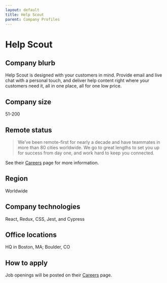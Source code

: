 ```yaml
---
layout: default
title: Help Scout
parent: Company Profiles
---
```


# Help Scout

## Company blurb

Help Scout is designed with your customers in mind. Provide email and live chat with a personal touch, and deliver help content right where your customers need it, all in one place, all for one low price.

## Company size

51-200

## Remote status

> We’ve been remote-first for nearly a decade 
> and have teammates in more than 80 cities
> worldwide. We go to great lengths to set you
> up for success from day one, and work hard to
> keep you connected.

See their [Careers](https://www.helpscout.com/company/careers/) page for more information.

## Region

Worldwide

## Company technologies

React, Redux, CSS, Jest, and Cypress

## Office locations

HQ in Boston, MA; Boulder, CO

## How to apply

Job openings will be posted on their [Careers](https://www.helpscout.com/company/careers/) page.

